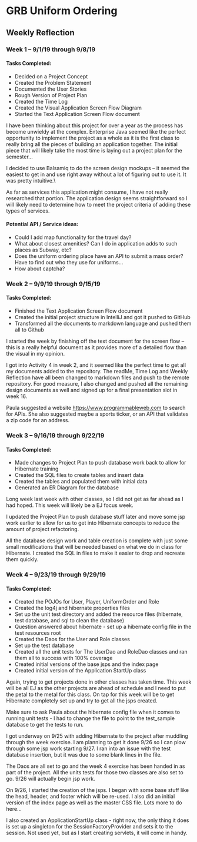 # GRB Uniform Ordering
## Weekly Reflection

### Week 1 – 9/1/19 through 9/8/19
#### Tasks Completed:
* Decided on a Project Concept
* Created the Problem Statement
* Documented the User Stories
* Rough Version of Project Plan
* Created the Time Log
* Created the Visual Application Screen Flow Diagram
* Started the Text Application Screen Flow document

I have been thinking about this project for over a year as the process has become unwieldy at the complex.  Enterprise 
Java seemed like the perfect opportunity to implement the project as a whole as it is the first class to really bring 
all the pieces of building an application together. The initial piece that will likely take the most time is laying out 
a project plan for the semester…

I decided to use Balsamiq to do the screen design mockups – it seemed the easiest to get in and use right away without a
lot of figuring out to use it.  It was pretty intuitive.\

As far as services this application might consume, I have not really researched that portion. The application design 
seems straightforward so I will likely need to determine how to meet the project criteria of adding these types of 
services.

#### Potential API / Service ideas:
* Could I add map functionality for the travel day?
* What about closest amenities? Can I do in application adds to such places as Subway, etc?
* Does the uniform ordering place have an API to submit a mass order? Have to find out who they use for uniforms…
* How about captcha?

### Week 2 – 9/9/19 through 9/15/19
#### Tasks Completed:
* Finished the Text Application Screen Flow document
* Created the initial project structure in IntelliJ and got it pushed to GitHub
* Transformed all the documents to markdown language and pushed them all to Github

I started the week by finishing off the text document for the screen flow – this is a really helpful document as it 
provides more of a detailed flow than the visual in my opinion.

I got into Activity 4 in week 2, and it seemed like the perfect time to get all my documents added to the repository.
The readMe, Time Log and Weekly Reflection have all been changed to markdown files and push to the remote repository.
For good measure, I also changed and pushed all the remaining design documents as well and signed up for a final 
presentation slot in week 16.

Paula suggested a website https://www.programmableweb.com to search for APIs.  She also suggested maybe a sports ticker,
or an API that validates a zip code for an address.

### Week 3 – 9/16/19 through 9/22/19
#### Tasks Completed:

* Made changes to Project Plan to push database work back to allow for Hibernate training
* Created the SQL files to create tables and insert data
* Created the tables and populated them with initial data
* Generated an ER Diagram for the database

Long week last week with other classes, so I did not get as far ahead as I had hoped. This week will likely be a EJ
focus week.

I updated the Project Plan to push database stuff later and move some jsp work earlier to allow for us to get into
Hibernate concepts to reduce the amount of project refactoring.

All the database design work and table creation is complete with just some small modifications that will be needed based
on what we do in class for Hibernate. I created the SQL in files to make it easier to drop and recreate them quickly.

### Week 4 – 9/23/19 through 9/29/19
#### Tasks Completed:

* Created the POJOs for User, Player, UniformOrder and Role
* Created the log4j and hibernate properties files
* Set up the unit test directory and added the resource files (hibernate, test database, and sql to clean the database)
* Question answered about hibernate - set up a hibernate config file in the test resources root
* Created the Daos for the User and Role classes
* Set up the test database
* Created all the unit tests for The UserDao and RoleDao classes and ran them all to success with 100% coverage
* Created initial versions of the base jsps and the index page
* Created initial version of the Application StartUp class

Again, trying to get projects done in other classes has taken time.  This week will be all EJ as the other projects are
ahead of schedule and I need to put the petal to the metal for this class. On tap for this week will be to get Hibernate 
completely set up and try to get all the jsps created.

Make sure to ask Paula about the hibernate config file when it comes to running unit tests - I had to change the file
to point to the test_sample database to get the tests to run.

I got underway on 9/25 with adding Hibernate to the project after muddling through the week exercise. I am planning to
get it done 9/26 so I can plow through some jsp work starting 9/27. I ran into an issue with the test database
insertion, but it was due to some blank lines in the file.

The Daos are all set to go and the week 4 exercise has been handed in as part of the project.  All the units tests for
those two classes are also set to go. 9/26 will actually begin jsp work.

On 9/26, I started the creation of the jsps.  I began with some base stuff like the head, header, and footer which will
be re-used.  I also did an initial version of the index page as well as the master CSS file.  Lots more to do here...

I also created an ApplicationStartUp class - right now, the only thing it does is set up a singleton for the 
SessionFactoryProvider and sets it to the session. Not used yet, but as I start creating servlets, it will come in
handy.